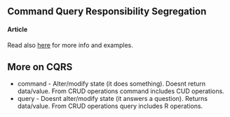 ## Command Query Responsibility Segregation

#### Article

Read also [here](https://martinfowler.com/bliki/CQRS.html) for more info and examples.

## More on CQRS

- command - Alter/modify state (it does something). Doesnt return data/value. From CRUD operations command includes CUD operations.
- query - Doesnt alter/modify state (it answers a question). Returns data/value. From CRUD operations query includes R operations.
